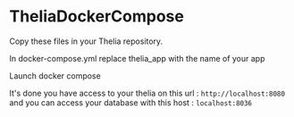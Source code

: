 # TheliaDockerCompose
Copy these files in your Thelia repository.

In docker-compose.yml replace thelia_app with the name of your app

Launch docker compose

It's done you have access to your thelia on this url : `http://localhost:8080`    
and you can access your database with this host : `localhost:8036`
